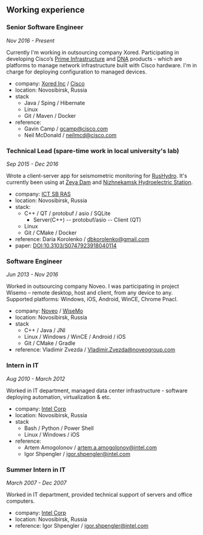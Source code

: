 ## Working experience

### Senior Software Engineer
*Nov 2016 - Present*

Currently I'm working in outsourcing company Xored. Participating in developing Cisco’s
[Prime Infrastructure](https://www.cisco.com/c/en/us/support/cloud-systems-management/prime-infrastructure-3-5/model.html) and [DNA](https://www.cisco.com/c/en/us/solutions/enterprise-networks/index.html) products - which are platforms to manage network infrastructure built with Cisco hardware. I'm in charge for deploying configuration to managed devices.

+ company: [Xored Inc](https://xored.com) / [Cisco](https://cisco.com)
+ location: Novosibirsk, Russia
+ stack
  + Java / Sping / Hibernate
  + Linux
  + Git / Maven / Docker
+ reference:
  + Gavin Camp / gcamp@cisco.com
  + Neil McDonald / neilmcd@cisco.com


### Technical Lead (spare-time work in local university's lab)
*Sep 2015 - Dec 2016*

Wrote a client-server app for seismometric monitoring for [RusHydro](http://www.eng.rushydro.ru/).
It's currently been using at [Zeya Dam](https://en.wikipedia.org/wiki/Zeya_Dam) and [Nizhnekamsk Hydroelectric Station](https://en.wikipedia.org/wiki/Nizhnekamsk_Hydroelectric_Station).

+ company: [ICT SB RAS](http://www.ict.nsc.ru/en)
+ location: Novosibirsk, Russia
+ stack:
    + C++ / QT / protobuf / asio / SQLite
        + Server(C++) -- protobuf/asio -- Client (QT)
    + Linux
    + Git / CMake / Docker
+ reference: Daria Korolenko / dbkorolenko@gmail.com
+ paper: [DOI:10.3103/S0747923918040114](http://link.springer.com/article/10.3103/S0747923918040114)


### Software Engineer
*Jun 2013 - Nov 2016*

Worked in outsourcing company Noveo. I was participating in project Wisemo
– remote desktop, host and client, from any device to any. Supported
platforms: Windows, iOS, Android, WinCE, Chrome Pnacl.

+ company: [Noveo](https://noveogroup.com/) / [WiseMo](https://www.wisemo.com/)
+ location: Novosibirsk, Russia
+ stack
  + C++ / Java / JNI
  + Linux / Windows / WinCE / Android / iOS
  + Git / CMake / Gradle
+ reference: Vladimir Zvezda / Vladimir.Zvezda@noveogroup.com


### Intern in IT
*Aug 2010 - March 2012*

Worked in IT department, managed data center infrastructure - software
deploying automation, virtualization & etc.

+ company: [Intel Corp](https://intel.com)
+ location: Novosibirsk, Russia
+ stack
  + Bash / Python / Power Shell
  + Linux / Windows / iOS
+ reference:
  + Artem Amogolonov / artem.a.amogolonov@intel.com
  + Igor Shpengler / igor.shpengler@intel.com


### Summer Intern in IT
*March 2007 - Dec 2007*

Worked in IT department, provided technical support of servers and office
computers.

+ company: [Intel Corp](https://intel.com)
+ location: Novosibirsk, Russia 
+ reference: Igor Shpengler / igor.shpengler@intel.com

